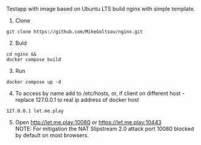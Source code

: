 Testapp with image based on Ubuntu LTS
build nginx with simple template.

1. Clone
```
git clone https://github.com/MikeGoltsov/nginx.git
```

2. Buld
```
cd nginx &&
docker compose build
```

3. Run 
```
docker compose up -d
```

4. To access by name add to /etc/hosts, or, if client on different host - replace 127.0.0.1 to real ip address of docker host
```
127.0.0.1 let.me.play
```

5. Open http://let.me.play:10080 or https://let.me.play:10443  
NOTE: For mitigation the NAT Slipstream 2.0 attack port 10080 blocked by default on most browsers.